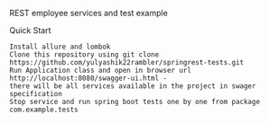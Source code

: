 REST employee services and test example 

Quick Start

    Install allure and lombok
    Clone this repository using git clone https://github.com/yulyashik22rambler/springrest-tests.git
    Run Application class and open in browser url http://localhost:8080/swagger-ui.html - 
    there will be all services available in the project in swager specification
    Stop service and run spring boot tests one by one from package com.example.tests
    
